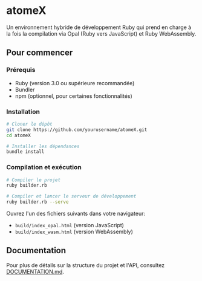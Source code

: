 # atomeX

Un environnement hybride de développement Ruby qui prend en charge à la fois la compilation via Opal (Ruby vers JavaScript) et Ruby WebAssembly.

## Pour commencer

### Prérequis

- Ruby (version 3.0 ou supérieure recommandée)
- Bundler
- npm (optionnel, pour certaines fonctionnalités)

### Installation

```bash
# Cloner le dépôt
git clone https://github.com/yourusername/atomeX.git
cd atomeX

# Installer les dépendances
bundle install
```

### Compilation et exécution

```bash
# Compiler le projet
ruby builder.rb

# Compiler et lancer le serveur de développement
ruby builder.rb --serve
```

Ouvrez l'un des fichiers suivants dans votre navigateur:
- `build/index_opal.html` (version JavaScript)
- `build/index_wasm.html` (version WebAssembly)

## Documentation

Pour plus de détails sur la structure du projet et l'API, consultez [DOCUMENTATION.md](DOCUMENTATION.md).